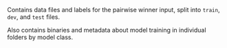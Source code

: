 Contains data files and labels for the pairwise winner input, split into `train`, `dev`, and `test` files.

Also contains binaries and metadata about model training in individual folders by model class.